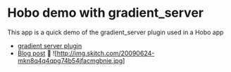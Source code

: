 # Hobo demo with gradient_server

This app is a quick demo of the gradient_server plugin used in a Hobo app

 - [gradient server plugin](http://github.com/tablatom/gradient_server)
 - [Blog post](http://hobocentral.net/blog/2009/06/23/super-easy-cross-browser-gradient-backgrounds/)

![http://img.skitch.com/20090624-mkn8q4q4qpg74b54jfacmgbnie.jpg]